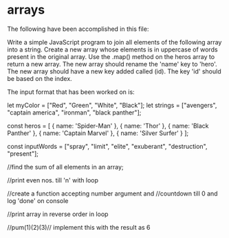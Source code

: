 # arrays

The following have been accomplished in this file:

Write a simple JavaScript program to join all elements of the following array into a string.
Create a new array whose elements is in uppercase of words present in the original array.
Use the .map() method on the heros array to return a new array.
The new array should rename the 'name' key to 'hero'.
The new array should have a new key added called (id).
The key 'id' should be based on the index.


The input format that has been worked on is:

let myColor = ["Red", "Green", "White", "Black"];
let strings = ["avengers", "captain america", "ironman", "black panther"];

const heros = [ { name: 'Spider-Man' }, { name: 'Thor' }, { name: 'Black Panther' }, { name: 'Captain Marvel' }, { name: 'Silver Surfer' } ];

const inputWords = ["spray", "limit", "elite", "exuberant", "destruction", "present"];

//find the sum of all elements in an array;

//print even nos. till 'n' with loop

//create a function accepting number argument and 
//countdown till 0 and log 'done' on console


//print array in reverse order in loop


//pum(1)(2)(3)// implement this with the result as 6



